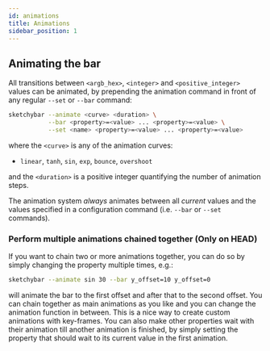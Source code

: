 ```yaml
---
id: animations
title: Animations
sidebar_position: 1
---
```

## Animating the bar
All transitions between `<argb_hex>`, `<integer>` and `<positive_integer>`
values can be animated, by prepending the animation command in front of any
regular `--set` or `--bar` command:

```bash
sketchybar --animate <curve> <duration> \
           --bar <property>=<value> ... <property>=<value> \
           --set <name> <property>=<value> ... <property>=<value>
```
where the `<curve>` is any of the animation curves:
- `linear`, `tanh`, `sin`, `exp`, `bounce`, `overshoot`

and the `<duration>` is a positive integer quantifying the number of animation
steps.

The animation system *always* animates between all *current* values and the
values specified in a configuration command (i.e. `--bar` or `--set` commands).

### Perform multiple animations chained together (Only on HEAD)
If you want to chain two or more animations together, you can do so by simply
changing the property multiple times, e.g.:
```bash
sketchybar --animate sin 30 --bar y_offset=10 y_offset=0
```
will animate the bar to the first offset and after that to the second offset.
You can chain together as main animations as you like and you can change the
animation function in between. This is a nice way to create custom animations
with key-frames. You can also make other properties wait with their animation
till another animation is finished, by simply setting the property that should
wait to its current value in the first animation.
